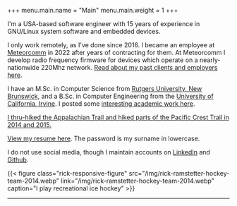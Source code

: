 +++
menu.main.name = "Main"
menu.main.weight = 1
+++

I'm a USA-based software engineer with 15 years of experience in GNU/Linux system software and embedded devices.

I only work remotely, as I've done since 2016. I became an employee at [Meteorcomm](https://www.meteorcomm.com) in 2022 after years of contracting for them. At Meteorcomm I develop radio frequency firmware for devices which operate on a nearly-nationwide 220Mhz network. [Read about my past clients and employers here](/pages/past-clients/).

I have an M.Sc. in Computer Science from [Rutgers University, New Brunswick](https://www.cs.rutgers.edu), and a B.Sc. in Computer Engineering from the [University of California, Irvine](https://www.uci.edu). I posted some [interesting academic work here](/pages/academic-work/).

[I thru-hiked the Appalachian Trail and hiked parts of the Pacific Crest Trail in 2014 and 2015.](/pages/backpacking/)

[View my resume here](/files/rick-ramstetter-resume-20231102.pdf). The password is my surname in lowercase.

I do not use social media, though I maintain accounts on [LinkedIn](https://linkedin.com/in/ut3) and [Github](https://github.com/ut3).

{{< figure class="rick-responsive-figure" src="/img/rick-ramstetter-hockey-team-2014.webp" link="/img/rick-ramstetter-hockey-team-2014.webp" caption="I play recreational ice hockey" >}}

---
